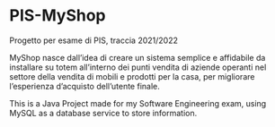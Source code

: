 # PIS-MyShop
Progetto per esame di PIS, traccia 2021/2022

MyShop nasce dall’idea di creare un sistema semplice e affidabile da installare su totem all’interno dei punti vendita di aziende operanti nel settore della vendita di mobili e prodotti per la casa, per migliorare l’esperienza d’acquisto dell’utente finale.

This is a Java Project made for my Software Engineering exam, using MySQL as a database service to store information.
